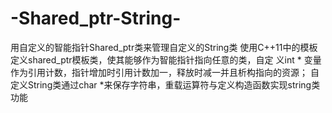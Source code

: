 # -Shared_ptr-String-
⽤⾃定义的智能指针Shared_ptr类来管理⾃定义的String类
使用C++11中的模板定义shared_ptr模板类，使其能够作为智能指针指向任意的类，自定
义int * 变量作为引用计数，指针增加时引用计数加一，释放时减一并且析构指向的资源；
自定义String类通过char *来保存字符串，重载运算符与定义构造函数实现string类功能
